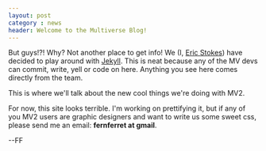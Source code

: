 ```yaml
---
layout: post
category : news
header: Welcome to the Multiverse Blog!
---
```


But guys!?! Why? Not another place to get info! We (I, [Eric Stokes](https://github.com/fernferret)) have decided to play around with [Jekyll](https://github.com/mojombo/jekyll). This is neat because any of the MV devs can commit, write, yell or code on here. Anything you see here comes directly from the team.

This is where we'll talk about the new cool things we're doing with MV2.

For now, this site looks terrible. I'm working on prettifying it, but if any of you MV2 users are graphic designers and want to write us some sweet css, please send me an email: **fernferret at gmail**.

--FF